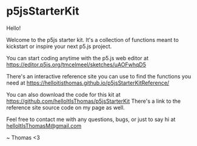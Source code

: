 # p5jsStarterKit

Hello!

Welcome to the p5js starter kit.
It's a collection of functions meant to kickstart or inspire your next p5.js project.

You can start coding anytime with the p5.js web editor at
	https://editor.p5js.org/tmcelmeel/sketches/uAOFwhqD5

There's an interactive reference site you can use to find the functions you need at
	https://helloitisthomas.github.io/p5jsStarterKitReference/

You can also download the code for this kit at
	https://github.com/helloItIsThomas/p5jsStarterKit
There's a link to the reference site source code on my page as well.

Feel free to contact me with any questions, bugs, or just to say hi at
	helloItIsThomasM@gmail.com

~ Thomas <3
